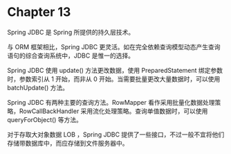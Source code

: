 #   Chapter 13

Spring JDBC 是 Spring 所提供的持久层技术。

与 ORM 框架相比，Spring JDBC 更灵活。如在完全依赖查询模型动态产生查询语句的综合查询系统中，JDBC 是惟一的选择。

Spring JDBC 使用 update() 方法更改数据，使用 PreparedStatement 绑定参数时，参数索引从 1 开始，而非从 0 开始。当需要批量更改大量数据时，可以使用 batchUpdate() 方法。

Spring JDBC 有两种主要的查询方法。RowMapper 看作采用批量化数据处理策略，RowCallBackHandler 采用流化处理策略。查询单值数据时，可以使用 queryForObject() 等方法。

对于存取大对象数据 LOB ，Spring JDBC 提供了一些接口，不过一般不宜将他们存储带数据库中，而应存储到文件服务器中。

